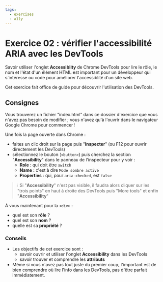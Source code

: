 ```yaml
---
tags:
  - exercises
  - a11y
---
```


# Exercice 02 : vérifier l'accessibilité ARIA avec les DevTools

Savoir utiliser l'onglet **Accessiblity** de Chrome DevTools pour lire le rôle, le nom et l'état d'un élément HTML est important pour un développeur qui s'intéresse ou code pour améliorer l'accessiblité d'un site web.

Cet exercice fait office de guide pour découvrir l'utilisation des DevTools.

## Consignes

Vous trouverez un fichier "index.html" dans ce dossier d'exercice que vous n'avez pas besoin de modifier ; vous n'avez qu'à l'ouvrir dans le navigateur Google Chrome pour commencer !

Une fois la page ouverte dans Chrome :

- faites un clic droit sur la page puis "**Inspecter**" (ou F12 pour ouvrir directement les DevTools)
- sélectionnez le bouton (`<button>`) puis cherchez la section "**Accessibility**" dans le panneau de l'inspecteur pour y voir :
  - **Role** : qui doit être `switch`
  - **Name** : c'est à dire `Mode sombre activé`
  - **Properties** : qui, pour `aria-checked`, est `false`

> ℹ️ Si "**Accessibility**" n'est pas visible, il faudra alors cliquer sur les "trois points" en haut à droite des DevTools puis "More tools" et enfin "**Accessibility**"

À vous maintenant pour la `<div>` :

- quel est son **rôle** ?
- quel est son **nom** ?
- quelle est sa **propriété** ?

### Conseils

- Les objectifs de cet exercice sont :
  - savoir ouvrir et utiliser l'onglet **Accessibility** dans les DevTools
  - savoir trouver et comprendre les **attributs**
- Même si vous n'avez pas tout juste du premier coup, l'important est de bien comprendre où lire l'info dans les DevTools, pas d'être parfait immédiatement.
